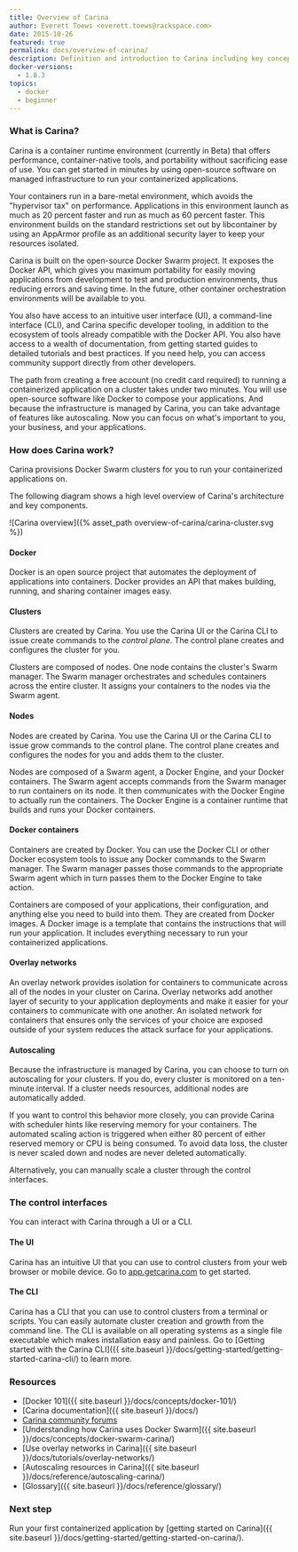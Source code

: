 ```yaml
---
title: Overview of Carina
author: Everett Toews <everett.toews@rackspace.com>
date: 2015-10-26
featured: true
permalink: docs/overview-of-carina/
description: Definition and introduction to Carina including key concepts and next steps for implementation.
docker-versions:
  - 1.8.3
topics:
  - docker
  - beginner
---
```


### What is Carina?

Carina is a container runtime environment (currently in Beta) that offers performance, container-native tools, and portability without sacrificing ease of use. You can get started in minutes by using open-source software on managed infrastructure to run your containerized applications.

Your containers run in a bare-metal environment, which avoids the "hypervisor tax" on performance. Applications in this environment launch as much as 20 percent faster and run as much as 60 percent faster. This environment builds on the standard restrictions set out by libcontainer by using an AppArmor profile as an additional security layer to keep your resources isolated.

Carina is built on the open-source Docker Swarm project.  It exposes the Docker API, which gives you maximum portability for easily moving applications from development to test and production environments, thus reducing errors and saving time. In the future, other container orchestration environments will be available to you.

You also have access to an intuitive user interface (UI), a command-line interface (CLI), and Carina specific developer tooling, in addition to the ecosystem of tools already compatible with the Docker API. You also have access to a wealth of documentation, from getting started guides to detailed tutorials and best practices. If you need help, you can access community support directly from other developers.

The path from creating a free account (no credit card required) to running a containerized application on a cluster takes under two minutes. You will use open-source software like Docker to compose your applications. And because the infrastructure is managed by Carina, you can take advantage of features like autoscaling. Now you can focus on what's important to you, your business, and your applications.

### How does Carina work?

Carina provisions Docker Swarm clusters for you to run your containerized applications on.

The following diagram shows a high level overview of Carina's architecture and key components.

![Carina overview]({% asset_path overview-of-carina/carina-cluster.svg %})

#### Docker

Docker is an open source project that automates the deployment of applications into containers. Docker provides an API that makes building, running, and sharing container images easy.

#### Clusters

Clusters are created by Carina. You use the Carina UI or the Carina CLI to issue create commands to the _control plane_. The control plane creates and configures the cluster for you.

Clusters are composed of nodes. One node contains the cluster's Swarm manager. The Swarm manager orchestrates and schedules containers across the entire cluster. It assigns your containers to the nodes via the Swarm agent.

#### Nodes

Nodes are created by Carina. You use the Carina UI or the Carina CLI to issue grow commands to the control plane. The control plane creates and configures the nodes for you and adds them to the cluster.

Nodes are composed of a Swarm agent, a Docker Engine, and your Docker containers. The Swarm agent accepts commands from the Swarm manager to run containers on its node. It then communicates with the Docker Engine to actually run the containers. The Docker Engine is a container runtime that builds and runs your Docker containers.

#### Docker containers

Containers are created by Docker. You can use the Docker CLI or other Docker ecosystem tools to issue any Docker commands to the Swarm manager. The Swarm manager passes those commands to the appropriate Swarm agent which in turn passes them to the Docker Engine to take action.

Containers are composed of your applications, their configuration, and anything else you need to build into them. They are created from Docker images. A Docker image is a template that contains the instructions that will run your application. It includes everything necessary to run your containerized applications.

#### Overlay networks

An overlay network provides isolation for containers to communicate across all of the nodes in your cluster on Carina. Overlay networks add another layer of security to your application deployments and make it easier for your containers to communicate with one another. An isolated network for containers that ensures only the services of your choice are exposed outside of your system reduces the attack surface for your applications.

#### Autoscaling

Because the infrastructure is managed by Carina, you can choose to turn on autoscaling for your clusters. If you do, every cluster is monitored on a ten-minute interval. If a cluster needs resources, additional nodes are automatically added.

If you want to control this behavior more closely, you can provide Carina with scheduler hints like reserving memory for your containers. The automated scaling action is triggered when either 80 percent of either reserved memory or CPU is being consumed. To avoid data loss, the cluster is never scaled down and nodes are never deleted automatically.

Alternatively, you can manually scale a cluster through the control interfaces.

### The control interfaces

You can interact with Carina through a UI or a CLI.

#### The UI

Carina has an intuitive UI that you can use to control clusters from your web browser or mobile device. Go to [app.getcarina.com](https://app.getcarina.com) to get started.

#### The CLI

Carina has a CLI that you can use to control clusters from a terminal or scripts. You can easily automate cluster creation and growth from the command line. The CLI is available on all operating systems as a single file executable which makes installation easy and painless. Go to [Getting started with the Carina CLI]({{ site.baseurl }}/docs/getting-started/getting-started-carina-cli/) to learn more.

### Resources

* [Docker 101]({{ site.baseurl }}/docs/concepts/docker-101/)
* [Carina documentation]({{ site.baseurl }}/docs/)
* [Carina community forums](https://community.getcarina.com)
* [Understanding how Carina uses Docker Swarm]({{ site.baseurl }}/docs/concepts/docker-swarm-carina/)
* [Use overlay networks in Carina]({{ site.baseurl }}/docs/tutorials/overlay-networks/)
* [Autoscaling resources in Carina]({{ site.baseurl }}/docs/reference/autoscaling-carina/)
* [Glossary]({{ site.baseurl }}/docs/reference/glossary/)

### Next step

Run your first containerized application by [getting started on Carina]({{ site.baseurl }}/docs/getting-started/getting-started-on-carina/).
